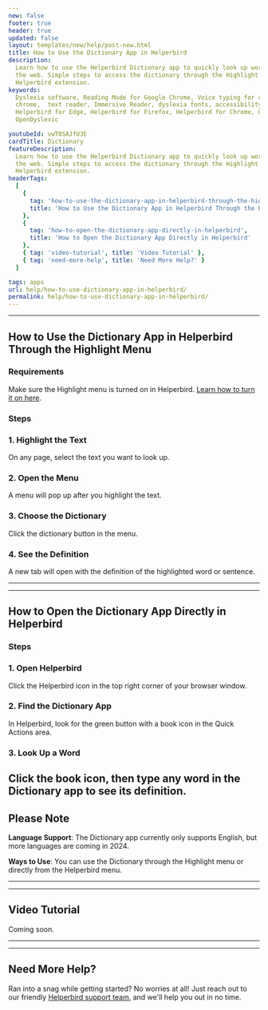 ```yaml
---
new: false
footer: true
header: true
updated: false
layout: templates/new/help/post-new.html
title: How to Use the Dictionary App in Helperbird
description:
  Learn how to use the Helperbird Dictionary app to quickly look up word definitions while browsing
  the web. Simple steps to access the dictionary through the Highlight menu or directly from the
  Helperbird extension.
keywords:
  Dyslexia software, Reading Mode for Google Chrome, Voice typing for chrome, Text to speech for
  chrome,  text reader, Immersive Reader, dyslexia fonts, accessibility software, dyslexia software,
  Helperbird for Edge, Helperbird for Firefox, Helperbird for Chrome, Opendyslexic for Chrome,
  OpenDyslexic

youtubeId: vwT8SAJfU3E
cardTitle: Dictionary
featureDescription:
  Learn how to use the Helperbird Dictionary app to quickly look up word definitions while browsing
  the web. Simple steps to access the dictionary through the Highlight menu or directly from the
  Helperbird extension.
headerTags:
  [
    {
      tag: 'how-to-use-the-dictionary-app-in-helperbird-through-the-highlight-menu',
      title: 'How to Use the Dictionary App in Helperbird Through the Highlight Menu'
    },
    {
      tag: 'how-to-open-the-dictionary-app-directly-in-helperbird',
      title: 'How to Open the Dictionary App Directly in Helperbird'
    },
    { tag: 'video-tutorial', title: 'Video Tutorial' },
    { tag: 'need-more-help', title: 'Need More Help?' }
  ]

tags: apps
url: help/how-to-use-dictionary-app-in-helperbird/
permalink: help/how-to-use-dictionary-app-in-helperbird/
---
```


---

## How to Use the Dictionary App in Helperbird Through the Highlight Menu

### Requirements

Make sure the Highlight menu is turned on in Helperbird.
[Learn how to turn it on here](/help/how-to-use-the-highlight-menu-in-helperbird/).

### Steps

### 1. Highlight the Text

On any page, select the text you want to look up.

### 2. Open the Menu

A menu will pop up after you highlight the text.

### 3. Choose the Dictionary

Click the dictionary button in the menu.

### 4. See the Definition

A new tab will open with the definition of the highlighted word or sentence.

---

---

## How to Open the Dictionary App Directly in Helperbird

### Steps

### 1. Open Helperbird

Click the Helperbird icon in the top right corner of your browser window.

### 2. Find the Dictionary App

In Helperbird, look for the green button with a book icon in the Quick Actions area.

### 3. Look Up a Word

## Click the book icon, then type any word in the Dictionary app to see its definition.

## Please Note

**Language Support**: The Dictionary app currently only supports English, but more languages are
coming in 2024.

**Ways to Use**: You can use the Dictionary through the Highlight menu or directly from the
Helperbird menu.

---

---

## Video Tutorial

Coming soon.

---

---

## Need More Help?

Ran into a snag while getting started? No worries at all! Just reach out to our friendly
[Helperbird support team](/support/), and we'll help you out in no time.
